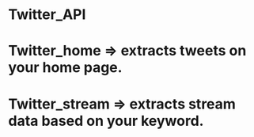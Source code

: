 # Twitter_API

# Twitter_home => extracts tweets on your home page.

# Twitter_stream => extracts stream data based on your keyword.

